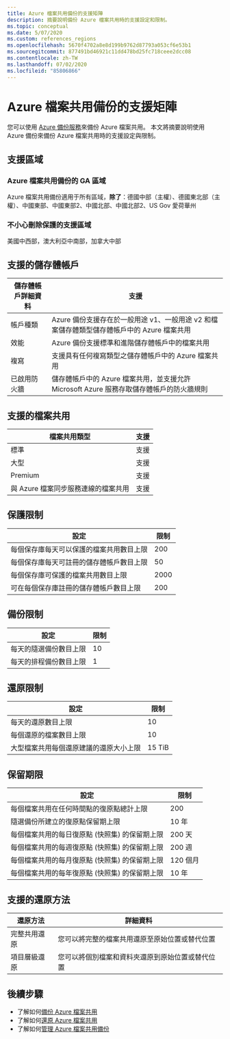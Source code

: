 ```yaml
---
title: Azure 檔案共用備份的支援矩陣
description: 摘要說明備份 Azure 檔案共用時的支援設定和限制。
ms.topic: conceptual
ms.date: 5/07/2020
ms.custom: references_regions
ms.openlocfilehash: 5670f4702a8e8d199b9762d87793a053cf6e53b1
ms.sourcegitcommit: 877491bd46921c11dd478bd25fc718ceee2dcc08
ms.contentlocale: zh-TW
ms.lasthandoff: 07/02/2020
ms.locfileid: "85806866"
---
```

# <a name="support-matrix-for-azure-file-share-backup"></a>Azure 檔案共用備份的支援矩陣

您可以使用 [Azure 備份服務](https://docs.microsoft.com/azure/backup/backup-overview)來備份 Azure 檔案共用。 本文將摘要說明使用 Azure 備份來備份 Azure 檔案共用時的支援設定與限制。

## <a name="supported-regions"></a>支援區域

### <a name="ga-regions-for-azure-file-shares-backup"></a>Azure 檔案共用備份的 GA 區域

Azure 檔案共用備份適用于所有區域，**除了**：德國中部（主權）、德國東北部（主權）、中國東部、中國東部2、中國北部、中國北部2、US Gov 愛荷華州

### <a name="supported-regions-for-accidental-delete-protection"></a>不小心刪除保護的支援區域

美國中西部，澳大利亞中南部，加拿大中部

## <a name="supported-storage-accounts"></a>支援的儲存體帳戶

| 儲存體帳戶詳細資料 | 支援                                                      |
| ------------------------ | ------------------------------------------------------------ |
| 帳戶種類            | Azure 備份支援存在於一般用途 v1、一般用途 v2 和檔案儲存體類型儲存體帳戶中的 Azure 檔案共用 |
| 效能              | Azure 備份支援標準和進階儲存體帳戶中的檔案共用 |
| 複寫              | 支援具有任何複寫類型之儲存體帳戶中的 Azure 檔案共用 |
| 已啟用防火牆         | 儲存體帳戶中的 Azure 檔案共用，並支援允許 Microsoft Azure 服務存取儲存體帳戶的防火牆規則|

## <a name="supported-file-shares"></a>支援的檔案共用

| 檔案共用類型                                   | 支援   |
| -------------------------------------------------- | --------- |
| 標準                                           | 支援 |
| 大型                                              | 支援 |
| Premium                                            | 支援 |
| 與 Azure 檔案同步服務連線的檔案共用 | 支援 |

## <a name="protection-limits"></a>保護限制

| 設定                                                      | 限制 |
| ------------------------------------------------------------ | ----- |
| 每個保存庫每天可以保護的檔案共用數目上限| 200   |
| 每個保存庫每天可註冊的儲存體帳戶數目上限 | 50    |
| 每個保存庫可保護的檔案共用數目上限 | 2000   |
| 可在每個保存庫註冊的儲存體帳戶數目上限 | 200   |

## <a name="backup-limits"></a>備份限制

| 設定                                      | 限制 |
| -------------------------------------------- | ----- |
| 每天的隨選備份數目上限 | 10   |
| 每天的排程備份數目上限 | 1     |

## <a name="restore-limits"></a>還原限制

| 設定                                                      | 限制   |
| ------------------------------------------------------------ | ------- |
| 每天的還原數目上限                           | 10      |
| 每個還原的檔案數目上限                         | 10      |
| 大型檔案共用每個還原建議的還原大小上限 | 15 TiB |

## <a name="retention-limits"></a>保留期限

| 設定                                                      | 限制    |
| ------------------------------------------------------------ | -------- |
| 每個檔案共用在任何時間點的復原點總計上限 | 200      |
| 隨選備份所建立的復原點保留期上限 | 10 年 |
| 每個檔案共用的每日復原點 (快照集) 的保留期上限| 200 天 |
| 每個檔案共用的每週復原點 (快照集) 的保留期上限 | 200 週 |
| 每個檔案共用的每月復原點 (快照集) 的保留期上限 | 120 個月 |
| 每個檔案共用的每年復原點 (快照集) 的保留期上限 | 10 年 |

## <a name="supported-restore-methods"></a>支援的還原方法

| 還原方法     | 詳細資料                                                      |
| ------------------ | ------------------------------------------------------------ |
| 完整共用還原 | 您可以將完整的檔案共用還原至原始位置或替代位置 |
| 項目層級還原 | 您可以將個別檔案和資料夾還原到原始位置或替代位置 |

## <a name="next-steps"></a>後續步驟

* 了解如何[備份 Azure 檔案共用](backup-afs.md)
* 了解如何[還原 Azure 檔案共用](restore-afs.md)
* 了解如何[管理 Azure 檔案共用備份](manage-afs-backup.md)
